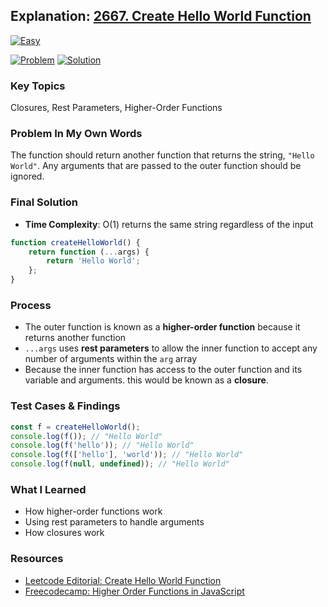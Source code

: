 ## Explanation: [2667. Create Hello World Function](https://leetcode.com/problems/create-hello-world-function/description/)

[![Easy](https://img.shields.io/badge/Difficulty:%20Easy-4eb247)](https://leetcode.com/problemset/?difficulty=EASY)

[![Problem](https://img.shields.io/badge/Problem%20Details-grey)](./README.md)
[![Solution](https://img.shields.io/badge/Solution:%20JavaScript-F7DF1E)](./solution.js)

### Key Topics

Closures, Rest Parameters, Higher-Order Functions

### Problem In My Own Words

The function should return another function that returns the string, `"Hello World"`. Any arguments that are passed to the outer function should be ignored.

### Final Solution

- **Time Complexity**: O(1) returns the same string regardless of the input

```js
function createHelloWorld() {
	return function (...args) {
		return 'Hello World';
	};
}
```

### Process

- The outer function is known as a **higher-order function** because it returns another function
- `...args` uses **rest parameters** to allow the inner function to accept any number of arguments within the `arg` array
- Because the inner function has access to the outer function and its variable and arguments. this would be known as a **closure**.

### Test Cases & Findings

```js
const f = createHelloWorld();
console.log(f()); // "Hello World"
console.log(f('hello')); // "Hello World"
console.log(f(['hello'], 'world')); // "Hello World"
console.log(f(null, undefined)); // "Hello World"
```

### What I Learned

- How higher-order functions work
- Using rest parameters to handle arguments
- How closures work

### Resources

- [Leetcode Editorial: Create Hello World Function](https://leetcode.com/problems/create-hello-world-function/editorial/?envType=study-plan-v2&envId=30-days-of-javascript)
- [Freecodecamp: Higher Order Functions in JavaScript](https://www.freecodecamp.org/news/higher-order-functions-in-javascript-explained/)
